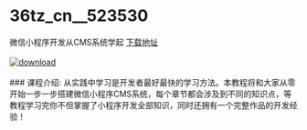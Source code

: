 # 36tz_cn__523530
微信小程序开发从CMS系统学起
[下载地址](http://www.36tz.cn/article/523530 "下载地址")
<br/></br>[![download](http://36tz.cn/muke_img/2018_09_2-8-300x231.png "下载地址")](http://www.36tz.cn/article/523530 "下载地址")
<br/></br>### 课程介绍:
从实践中学习是开发者最好最快的学习方法。本教程将和大家从零开始一步一步搭建微信小程序CMS系统，每个章节都会涉及到不同的知识点，等教程学习完你不但掌握了小程序开发全部知识，同时还拥有一个完整作品的开发经验！


